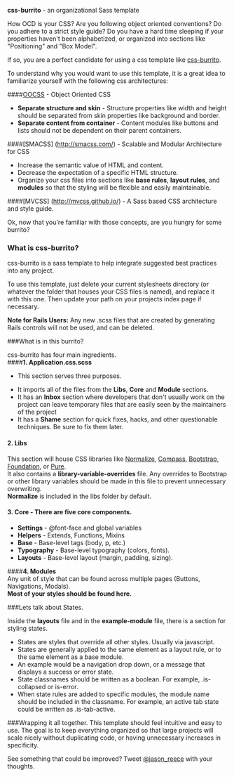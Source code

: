 **css-burrito** -  an organizational Sass template  

How OCD is your CSS?  Are you following object oriented conventions?  Do you adhere to a strict style guide?  Do you have a hard time sleeping if your properties haven't been alphabetized, or organized into sections like "Positioning" and "Box Model".

If so, you are a perfect candidate for using a css template like [css-burrito](https://github.com/jasonreece/css-burrito).

To understand why you would want to use this template, it is a great idea to familiarize yourself with the following css architectures:  

####[OOCSS](http://oocss.org/) - Object Oriented CSS

* **Separate structure and skin** - Structure properties like width and height should be separated from skin properties like background and border.
* **Separate content from container** - Content modules like buttons and lists should not be dependent on their parent containers.  

####[SMACSS] (http://smacss.com/) - Scalable and Modular Architecture for CSS

* Increase the semantic value of HTML and content.
* Decrease the expectation of a specific HTML structure. 
* Organize your css files into sections like **base rules**, **layout rules**, and **modules** so that the styling will be flexible and easily maintainable.

####[MVCSS] (http://mvcss.github.io/) - A Sass based CSS architecture and style guide.  



Ok, now that you're familiar with those concepts, are you hungry for some burrito?

### What is css-burrito?  
css-burrito is a sass template to help integrate suggested best practices into any project.

To use this template, just delete your current stylesheets directory (or whatever the folder that houses your CSS files is named), and replace it with this one. Then update your path on your projects index page if necessary.

**Note for Rails Users:** 
Any new .scss files that are created by generating Rails controls will not be used, and can be deleted.

###What is in this burrito?

css-burrito has four main ingredients.  
####**1.  Application.css.scss**
- This section serves three purposes.  
* It imports all of the files from the **Libs**, **Core** and **Module** sections.  
* It has an **Inbox** section where developers that don't usually work on the project can leave temporary files that are easily seen by the maintainers of the project
* It has a **Shame** section for quick fixes, hacks, and other questionable techniques.  Be sure to fix them later.

#### **2.  Libs**
This section will house CSS libraries like [Normalize](http://necolas.github.io/normalize.css/), [Compass](http://compass-style.org/), [Bootstrap](http://getbootstrap.com/), [Foundation](http://foundation.zurb.com/), or [Pure](http://purecss.io/).  
It also contains a **library-variable-overrides** file.  Any overrides to Bootstrap or other library variables should be made in this file to prevent unnecessary overwriting.  
**Normalize** is included in the libs folder by default.
  
#### **3.  Core** -  There are five core components.
* **Settings** - @font-face and global variables
* **Helpers** - Extends, Functions, Mixins
* **Base** - Base-level tags (body, p, etc.)
* **Typography** - Base-level typography (colors, fonts).
* **Layouts** - Base-level layout (margin, padding, sizing).  

####**4.  Modules**  
Any unit of style that can be found across multiple pages (Buttons, Navigations, Modals).  
**Most of your styles should be found here.**

###Lets talk about States.

Inside the **layouts** file and in the **example-module** file, there is a section for styling states.

* States are styles that override all other styles.  Usually via javascript.  
* States are generally applied to the same element as a layout rule, or to the same element as a base module.
* An example would be a navigation drop down, or a message that displays a success or error state. 
* State classnames should be written as a boolean.  For example, .is-collapsed or is-error.
* When state rules are added to specific modules, the module name should be included in the classname.  For example, an active tab state could be written as .is-tab-active.

###Wrapping it all together.
This template should feel intuitive and easy to use.  The goal is to keep everything organized so that large projects will scale nicely without duplicating code, or having unnecessary increases in specificity.

See something that could be improved?  Tweet [@jason_reece](https://twitter.com/Jason_Reece) with your thoughts.